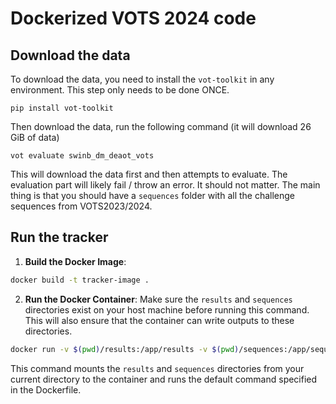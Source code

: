 # Dockerized VOTS 2024 code

## Download the data

To download the data, you need to install the `vot-toolkit` in any environment.
This step only needs to be done ONCE.
```shell
pip install vot-toolkit
```

Then download the data, run the following command (it will download 26 GiB of data)

```shell
vot evaluate swinb_dm_deaot_vots
```

This will download the data first and then attempts to evaluate. The evaluation part will likely fail / throw an error. It should not matter. The main thing is that you should have a `sequences` folder with all the challenge sequences from VOTS2023/2024.

## Run the tracker

1. **Build the Docker Image**:
```bash
docker build -t tracker-image .
```

2. **Run the Docker Container**:
Make sure the `results` and `sequences` directories exist on your host machine before running this command. This will also ensure that the container can write outputs to these directories.

```bash
docker run -v $(pwd)/results:/app/results -v $(pwd)/sequences:/app/sequences tracker-image
```

This command mounts the `results` and `sequences` directories from your current directory to the container and runs the default command specified in the Dockerfile.